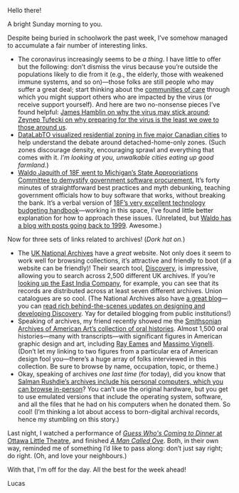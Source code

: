 Hello there!

A bright Sunday morning to you.

Despite being buried in schoolwork the past week, I’ve somehow managed to accumulate a fair number of interesting links.

- The coronavirus increasingly seems to be _a thing_. I have little to offer but the following: don’t dismiss the virus because you’re outside the populations likely to die from it (e.g., the elderly, those with weakened immune systems, and so on)—those folks are still people who may suffer a great deal; start thinking about the [communities of care](https://lucascherkewski.com/hit-and-miss/55-communities-of-care/) through which you might support others who are impacted by the virus (or receive support yourself). And here are two no-nonsense pieces I’ve found helpful: [James Hamblin on why the virus may stick around](https://www.theatlantic.com/health/archive/2020/02/covid-vaccine/607000/); [Zeynep Tufecki on why preparing for the virus is the least we owe to those around us](https://blogs.scientificamerican.com/observations/preparing-for-coronavirus-to-strike-the-u-s/).
- [DataLabTO visualized residential zoning in five major Canadian cities](http://www.datalabto.ca/a-visual-guide-to-detached-houses-in-5-canadian-cities/) to help understand the debate around detached-home-only zones. (Such zones discourage density, encouraging sprawl and everything that comes with it. _I’m looking at you, unwalkable cities eating up good farmland._)
- [Waldo Jaquith of 18F went to Michigan’s State Appropriations Committee to demystify government software procurement.](https://www.youtube.com/watch?v=g-h6CtSwk30) It’s forty minutes of straightforward best practices and myth debunking, teaching government officials how to buy software that works, without breaking the bank. It’s a verbal version of [18F’s very excellent technology budgeting handbook](https://github.com/18F/technology-budgeting/blob/master/handbook.md)—working in this space, I’ve found little better explanation for how to approach these issues. (Unrelated, but [Waldo has a blog with posts going back to 1999](https://waldo.jaquith.org/blog/1999/08/ive-started-on-apptrail-journal/). Awesome.)

Now for three sets of links related to archives! (_Dork hat on._)

- The [UK National Archives](https://www.nationalarchives.gov.uk/) have a _great_ website. Not only does it seem to work well for browsing collections, it’s attractive and friendly to boot (if a website can be friendly)! Their search tool, [Discovery](https://discovery.nationalarchives.gov.uk/), is impressive, allowing you to search across 2,500 different UK archives. If you’re [looking up the East India Company](https://discovery.nationalarchives.gov.uk/details/c/F161022), for example, you can see that its records are distributed across at least seven different archives. Union catalogues are so cool. (The National Archives also have [a great blog](https://blog.nationalarchives.gov.uk/)—you can [read rich behind-the-scenes updates on designing and developing Discovery](http://blog.nationalarchives.gov.uk/?s=discovery). Yay for detailed blogging from public institutions!)
- Speaking of archives, my friend recently showed me the [Smithsonian Archives of American Art’s collection of oral histories](https://www.aaa.si.edu/search/collections?edan_fq%5B0%5D=online_media_type%3A%22Transcripts%22&edan_fq[]=p.edanmdm.descriptivenonrepeating.record_id:AAADCD_oh_*). Almost 1,500 oral histories—many with transcripts—with significant figures in American graphic design and art, including [Ray Eames](https://www.aaa.si.edu/collections/interviews/oral-history-interview-ray-eames-12821) and [Massimo Vignelli](https://www.aaa.si.edu/collections/interviews/oral-history-interview-massimo-vignelli-15958). (Don’t let my linking to two figures from a particular era of American design fool you—there’s a huge array of folks interviewed in this collection. Be sure to browse by name, occupation, topic, or theme.)
- Okay, speaking of archives _one last time_ (for today), did you know that [Salman Rushdie’s archives include his personal computers, which you can browse in-person](https://www.newyorker.com/tech/annals-of-technology/digital-life-salman-rushdie)? You can’t use the original hardware, but you get to use emulated versions that include the operating system, software, and all the files that he had on his computers when he donated them. So cool! (I’m thinking a lot about access to born-digital archival records, hence my stumbling on this story.)

Last night, I watched a performance of [_Guess Who's Coming to Dinner_ at Ottawa Little Theatre](http://www.ottawalittletheatre.com/guess-whos-coming-to-dinner/), and finished [_A Man Called Ove_](https://www.goodreads.com/book/show/18774964-a-man-called-ove). Both, in their own way, reminded me of something I’d like to pass along: don’t just say right; do right. (Oh, and love your neighbours.)

With that, I'm off for the day. All the best for the week ahead!

Lucas